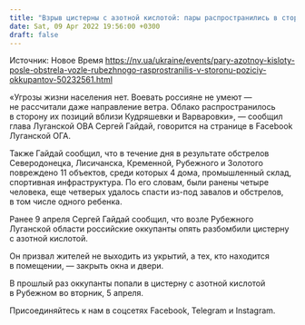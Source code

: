 ```yaml
---
title: "Взрыв цистерны с азотной кислотой: пары распространились в сторону позиций российских оккупантов под Кудряшовкой и Варваровкой"
date: Sat, 09 Apr 2022 19:56:00 +0300
draft: false
---
```

Источник: Новое Время https://nv.ua/ukraine/events/pary-azotnoy-kisloty-posle-obstrela-vozle-rubezhnogo-rasprostranilis-v-storonu-poziciy-okkupantov-50232561.html


«Угрозы жизни населения нет. Воевать россияне не умеют — не рассчитали даже направление ветра. Облако распространилось в сторону их позиций вблизи Кудряшевки и Варваровки», — сообщил глава Луганской ОВА Сергей Гайдай, говорится на странице в Facebook Луганской ОГА.

Также Гайдай сообщил, что в течение дня в результате обстрелов Северодонецка, Лисичанска, Кременной, Рубежного и Золотого повреждено 11 объектов, среди которых 4 дома, промышленный склад, спортивная инфраструктура. По его словам, были ранены четыре человека, еще четверых удалось спасти из-под завалов и обстрелов, в том числе одного ребенка.

Ранее 9 апреля Сергей Гайдай сообщил, что возле Рубежного Луганской области российские оккупанты опять разбомбили цистерну с азотной кислотой.

Он призвал жителей не выходить из укрытий, а тех, кто находится в помещении, — закрыть окна и двери.

В прошлый раз оккупанты попали в цистерну с азотной кислотой в Рубежном во вторник, 5 апреля.

Присоединяйтесь к нам в соцсетях Facebook, Telegram и Instagram.
